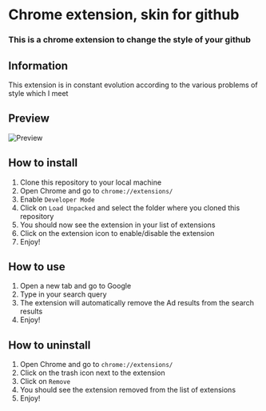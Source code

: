 # Chrome extension, skin for github
### This is a chrome extension to change the style of your github

## Information
This extension is in constant evolution according to the various problems of style which I meet

## Preview
![Preview](https://cdn.discordapp.com/attachments/523901548779012107/1095825313646248049/image.png)

## How to install
1. Clone this repository to your local machine
2. Open Chrome and go to `chrome://extensions/`
3. Enable `Developer Mode`
4. Click on `Load Unpacked` and select the folder where you cloned this repository
5. You should now see the extension in your list of extensions
6. Click on the extension icon to enable/disable the extension
8. Enjoy!

## How to use
1. Open a new tab and go to Google
2. Type in your search query
3. The extension will automatically remove the Ad results from the search results
4. Enjoy!

## How to uninstall
1. Open Chrome and go to `chrome://extensions/`
2. Click on the trash icon next to the extension
3. Click on `Remove`
4. You should see the extension removed from the list of extensions
5. Enjoy!